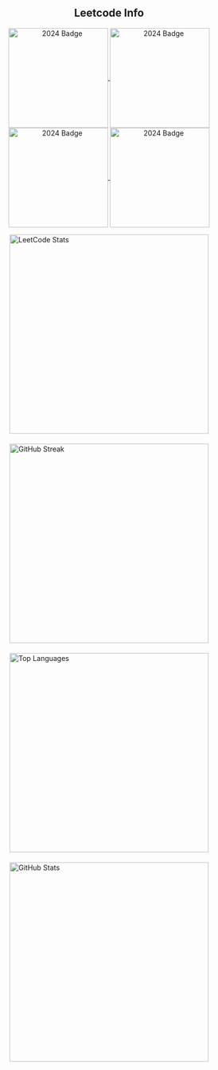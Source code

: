 <div align="center">
  <!-- Uncomment the section below to include the snake animation -->
  <!-- 
  <h2>🐍 Contributions 🐍</h2>
  <img alt="snake eating my contributions" src="https://raw.githubusercontent.com/salesp07/salesp07/output/github-contribution-grid-snake.svg" />
  -->
</div>

<h2 align="center">Leetcode Info</h2>  
<p align="center">
  <a href="https://leetcode.com/u/ChinmayBhattt/" target="_blank">
    <img align="center" src="https://leetcode.com/static/images/badges/2024/gif/2024-02.gif" alt="2024 Badge" height="200" width="200" />
  </a>
  <a href="https://leetcode.com/u/ChinmayBhattt/" target="_blank">
    <img align="center" src="https://leetcode.com/static/images/badges/2024/gif/2024-03.gif" alt="2024 Badge" height="200" width="200" />
  </a>
  <a href="https://leetcode.com/u/ChinmayBhattt/" target="_blank">
    <img align="center" src="https://assets.leetcode.com/static_assets/marketing/2024-200.gif" alt="2024 Badge" height="200" width="200" />
  </a>
  <a href="https://leetcode.com/u/ChinmayBhattt/" target="_blank">
    <img align="center" src="https://assets.leetcode.com/static_assets/marketing/2024-100.gif" alt="2024 Badge" height="200" width="200" />
  </a>
</p>

<!-- Main Content Section (Side by Side Layout) -->
<div style="display: flex; justify-content: center; gap: 20px; flex-wrap: wrap;">
  <!-- Scoring heatmap -->
  <img src="https://leetcard.jacoblin.cool/ChinmayBhattt?theme=radical&font=ABeeZee&ext=heatmap" alt="LeetCode Stats" width="400" />

  <!-- Total contributions/current streaks -->
  <a href="https://git.io/streak-stats">
    <img width="400" src="https://github-readme-streak-stats.herokuapp.com?user=ChinmayBhattt&theme=tokyonight-duo" alt="GitHub Streak" />
  </a>

  <!-- Most used languages -->
  <img width="400" src="https://github-readme-stats.vercel.app/api/top-langs/?username=ChinmayBhattt&hide=HTML&langs_count=8&layout=compact&theme=react&border_radius=10" alt="Top Languages" />

  <!-- Current stats -->
  <img width="400" src="https://github-readme-stats.vercel.app/api?username=ChinmayBhattt&show_icons=true&theme=react&rank_icon=github&border_radius=10" alt="GitHub Stats" />
</div>
